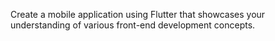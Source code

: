 Create a mobile application using Flutter that showcases your understanding of various front-end development concepts.
